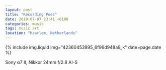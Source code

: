 ```yaml
---
layout: post
title: "Recording Poes"
date: 2018-07-07 23:41 +0100
categories: music
tags: music art
location: "Haarlem, Netherlands"
---
```


{% include img.liquid img="42360453995_6f96d948a9_k" date=page.date %}

Sony α7 II, Nikkor 24mm f/2.8 AI-S
